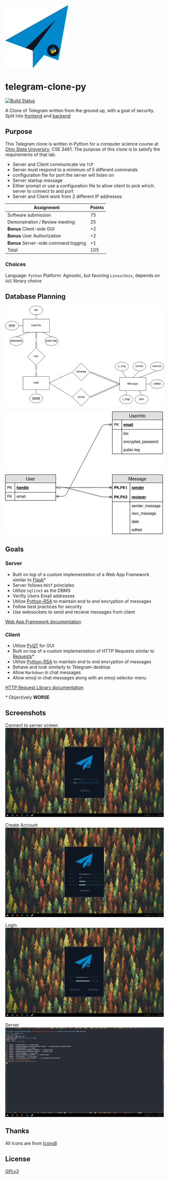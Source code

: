 <img src="./frontend/assets/telegram-clone-py-icon.svg" height="200" width="200" alt="Telegram-clone-py logo"/>

# telegram-clone-py

[![Build Status](https://travis-ci.com/NickHackman/telegram-clone-py.svg?branch=master)](https://travis-ci.com/NickHackman/telegram-clone-py)

A Clone of Telegram written from the ground up, with a goal of security. Split
into [frontend](https://github.com/NickHackman/telegram-clone-py/tree/master/frontend) and [backend](https://github.com/NickHackman/telegram-clone-py/tree/master/backend)

## Purpose

This Telegram clone is written in Python for a computer science course at [Ohio
State Universiry](https://www.osu.edu/), CSE 3461. The purpose of
this clone is to satisfy the requirements of that lab.

- Server and Client communicate via `TCP`
- Server must respond to a minimum of 5 different commands
- configuration file for port the server will listen on
- Server startup message
- Either prompt or use a configuration file to allow client to pick which server
  to connect to and port
- Server and Client work from 2 different IP addresses

| Assignment                            | Points |
| ------------------------------------- | ------ |
| Software submission                   | 75     |
| Demonstration / Review meeting        | 25     |
| **Bonus** Client-side GUI             | +2     |
| **Bonus** User Authorization          | +2     |
| **Bonus** Server-side command logging | +1     |
| Total                                 | 105    |

### Choices

Language: `Python`
Platform: Agnostic, but favoring `Linux/Unix`, depends on `GUI` library choice

## Database Planning

![Entity Relationship Diagram](./db-planning/Telegram-clone-py-Entity%20Relationship%20Diagram.jpg)

![Relational Database Schema](./db-planning/Telegram-clone-py-Database%20Schema.jpg)

## Goals

### Server

- Built on top of a custom implementation of a Web App Framework similar to [Flask](https://flask.palletsprojects.com/en/1.1.x/)\*
- Server follows `REST` principles
- Utilize `Sqlite3` as the DBMS
- Verifiy Users Email addresses
- Utilize [Python-RSA](https://github.com/sybrenstuvel/python-rsa/) to maintain
  end to end encryption of messages
- Follow best practices for security
- Use websockets to send and recieve messages from client

[Web App Framework documentation](https://github.com/NickHackman/telegram-clone-py/blob/master/backend/rest/README.md)

### Client

- Utilize [PyQT](https://github.com/PyQt5/PyQt) for GUI
- Built on top of a custom implementation of HTTP Requests similar to [Requests](https://2.python-requests.org/en/master/)\*
- Utilize [Python-RSA](https://github.com/sybrenstuvel/python-rsa/) to maintain
  end to end encryption of messages
- Behave and look similarly to Telegram-desktop
- Allow `Markdown` in chat messages
- Allow emoji in chat messages along with an emoji selector menu

[HTTP Request Library documentation](https://github.com/NickHackman/telegram-clone-py/blob/master/frontend/requests/README.md)

_\*_ Objectively **WORSE**

## Screenshots

Connect to server screen
![Connect to Server](./screenshots/connect_to_server.png)

Create Account
![Create Account](./screenshots/create_account.png)

Login
![Login](./screenshots/login.png)

Server
![Server](./screenshots/server_running.png)

## Thanks

All Icons are from [Icons8](https://icons8.com)

## License

[GPLv3](https://github.com/NickHackman/telegram-clone-py/blob/master/LICENSE)
